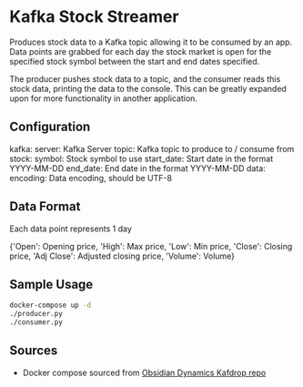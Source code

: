 # Kafka Stock Streamer

Produces stock data to a Kafka topic allowing it to be consumed by an app. Data 
points are grabbed for each day the stock market is open for the specified stock 
symbol between the start and end dates specified.

The producer pushes stock data to a topic, and the consumer reads this stock data, 
printing the data to the console. This can be greatly expanded upon for more functionality 
in another application.

## Configuration

kafka:
    server: Kafka Server
    topic: Kafka topic to produce to / consume from
stock:
    symbol: Stock symbol to use
    start_date: Start date in the format YYYY-MM-DD
    end_date: End date in  the format YYYY-MM-DD
data:
    encoding: Data encoding, should be UTF-8

## Data Format

Each data point represents 1 day

{'Open': Opening price, 'High': Max price, 'Low': Min price, 'Close': Closing price, 'Adj Close': Adjusted closing price, 'Volume': Volume}

## Sample Usage

```bash
docker-compose up -d
./producer.py
./consumer.py
```

## Sources

* Docker compose sourced from [Obsidian Dynamics Kafdrop repo](https://github.com/obsidiandynamics/kafdrop/blob/master/docker-compose/kafka-kafdrop/docker-compose.yaml)

